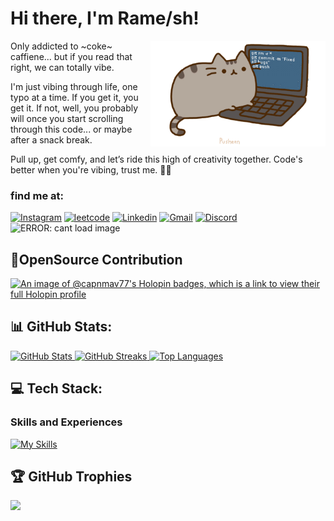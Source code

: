 # Hi there, I'm Rame/sh! 

<p align="center">
<!--   <img src="https://media.giphy.com/media/v1.Y2lkPTc5MGI3NjExZmVlZjNmMGQxZTU3NDgyMjU4Njg0ZWEwYzk3YjQ1Njc3ZmU3ODhhNiZjdD1n/E7qhaXjCoZmDsHKpTN/giphy.gif" align="right"  width="280" height="auto" alt="ERROR: cant load image"/>  -->
<img src="assets/pusheencode.gif" align="right" width="280 height="auto" />

Only addicted to ~coke~ caffiene... but if you read that right, we can totally vibe. 

I'm just vibing through life, one typo at a time. If you get it, you get it. If not, well, you probably will once you start scrolling through this code... or maybe after a snack break.

Pull up, get comfy, and let’s ride this high of creativity together. Code's better when you're vibing, trust me. 👾✨


 ### find me at:

 <!--   <a href="https://www.codechef.com/users/weshaan108" target="_blank"><img src="https://gitgud.io/uploads/-/system/group/avatar/12294/cc.png" hspace="1" vspace="2" height="45" width="45" align="top" target="_blank">
      </a> -->
  <a href = "https://instagram.com/ramesh_77_" ><img alt="Instagram" src="https://img.shields.io/badge/Instagram-E4405F?style=for-the-badge&logo=instagram&logoColor=white" /></a>
  <a href = "https://leetcode.com/rameshwar77/" ><img alt="leetcode" src="https://img.shields.io/badge/-LeetCode-FFA116?style=for-the-badge&logo=LeetCode&logoColor=black" /></a>
  <a href = "https://linkedin.com/in/rameshwar-dl/" ><img alt="Linkedin" src="https://img.shields.io/badge/LinkedIn-0077B5?style=for-the-badge&logo=linkedin&logoColor=white" /></a>
  <a href = "mailto:rameshwar77411@gmail.com?subject=From your Github Profile" ><img alt="Gmail" src="https://img.shields.io/badge/Gmail-D14836?style=for-the-badge&logo=gmail&logoColor=white" /></a>
  <a href = "https://discord.com/users/758003153571676391/" ><img alt="Discord" src="https://img.shields.io/badge/Discord-5865F2?style=for-the-badge&logo=discord&logoColor=white"/> </a>
  <img src="https://media.giphy.com/media/a5viI92PAF89q/giphy.gif" align="" width="auto" height="40" alt="ERROR: cant load image"/> 

## 🐙OpenSource Contribution

[![An image of @capnmav77's Holopin badges, which is a link to view their full Holopin profile](https://holopin.me/capnmav77)](https://holopin.io/@capnmav77)

<!--
## 📊 GitHub Stats:
![](https://github-readme-stats.vercel.app/api?username=capnmav77&theme=dark&hide_border=false&include_all_commits=true&count_private=false)<br/>
![](https://github-readme-streak-stats.herokuapp.com/?user=capnmav77&theme=dark&hide_border=false)<br/>
![](https://github-readme-stats.vercel.app/api/top-langs/?username=capnmav77&theme=dark&hide_border=false&include_all_commits=true&count_private=false&layout=compact)
-->

## 📊 GitHub Stats:

<p align="left">
 <a href="https://github-readme-stats.vercel.app/api?username=capnmav77&theme=dark&hide_border=false&include_all_commits=true&count_private=false">
    <img src="https://github-readme-stats.vercel.app/api?username=capnmav77&theme=dark&hide_border=false&include_all_commits=true&count_private=false" alt="GitHub Stats" />
 </a>
 <a href="https://github-readme-streak-stats.herokuapp.com/?user=capnmav77&theme=dark&hide_border=false">
    <img src="https://github-readme-streak-stats.herokuapp.com/?user=capnmav77&theme=dark&hide_border=false" alt="GitHub Streaks" />
 </a>
 <a href="https://github-readme-stats.vercel.app/api/top-langs/?username=capnmav77&theme=dark&hide_border=false&include_all_commits=true&count_private=false&layout=compact">
    <img src="https://github-readme-stats.vercel.app/api/top-langs/?username=capnmav77&theme=dark&hide_border=false&include_all_commits=true&count_private=false&layout=compact" alt="Top Languages" />
 </a>
</p>


## 💻 Tech Stack:

### Skills and Experiences
<!--
<a href="https://skillicons.dev">
  <img src="https://skillicons.dev/icons?i=arch,aws,azure,bash,blender,c,cpp,cloudflare,cmake,docker,figma,firebase,flask,git,github,java,kafka,latex,linux,lua,mongodb,mysql,py,pytorch,ros,sklearn,unity,unreal,vim,vscode"/>
</a>
-->

[![My Skills](https://skillicons.dev/icons?i=arch,aws,azure,bash,blender,c,cpp,cloudflare,cmake,docker,figma,firebase,flask,git,github,java,kafka,latex,linux,lua,mongodb,mysql,py,pytorch,ros,sklearn,unity,unreal,vim,vscode&perline=8)](https://skillicons.dev)

<!--
| ![Supabase](https://skillicons.dev/icons?i=supabase&theme=dark) | ![Postgres](https://skillicons.dev/icons?i=postgresql&theme=dark) | ![MongoDB](https://skillicons.dev/icons?i=mongodb&theme=dark) | ![Firebase](https://skillicons.dev/icons?i=firebase&theme=dark) | ![AWS](https://skillicons.dev/icons?i=aws&theme=dark) |
|---|---|---|---|---|
-->

<!--
| ![VScode](https://skillicons.dev/icons?i=vscode&theme=dark) | ![Postman](https://skillicons.dev/icons?i=postman&theme=dark) | ![Vscode](https://skillicons.dev/icons?i=visualstudio&theme=dark) | ![Git](https://skillicons.dev/icons?i=git&theme=dark) | ![Docker](https://skillicons.dev/icons?i=docker&theme=dark) |  ![Figma](https://skillicons.dev/icons?i=figma&theme=dark) | ![GitHub](https://skillicons.dev/icons?i=github&theme=dark) | ![Linux](https://skillicons.dev/icons?i=linux&theme=dark) |
|---|---|---|---|---|---|--|---|
-->

<!--
| ![Python](https://skillicons.dev/icons?i=python&theme=dark) | ![C++](https://skillicons.dev/icons?i=cpp&theme=dark) | ![C](https://skillicons.dev/icons?i=c&theme=dark) |
|---|---|---|
-->
<!--
### Machine Learning
| ![HTML](https://skillicons.dev/icons?i=pytorch&theme=dark) | ![CSS](https://skillicons.dev/icons?i=tensorflow&theme=dark) | ![CSS](https://skillicons.dev/icons?i=keras&theme=dark) |
|---|---|--|

### Game Development 
| ![UNREAL](https://skillicons.dev/icons?i=unreal&theme=dark) | ![UNITY](https://skillicons.dev/icons?i=unity&theme=dark) | ![Blender](https://skillicons.dev/icons?i=blender&theme=dark) |
|---|---|---|
-->

## 🏆 GitHub Trophies
![](https://github-profile-trophy.vercel.app/?username=capnmav77&theme=radical&no-frame=false&no-bg=false&margin-w=4)


<!--
## 🌐 Socials:
[![Instagram](https://img.shields.io/badge/Instagram-E4405F?style=for-the-badge&logo=instagram&logoColor=white)](https://instagram.com/ramesh_77_)
[![LinkedIn](https://img.shields.io/badge/LinkedIn-0077B5?style=for-the-badge&logo=linkedin&logoColor=white)](https://www.linkedin.com/in/rameshwar-dl/) 
[![CodeChef](	https://img.shields.io/badge/-CodeChef-5B4638?style=for-the-badge&logo=CodeChef&logoColor=white)](https://www.codechef.com/users/mav77411)
[![Leetcode](https://img.shields.io/badge/-LeetCode-FFA116?style=for-the-badge&logo=LeetCode&logoColor=black)](https://leetcode.com/rameshwar77/)
<a href = "mailto:capnprice11@gmail.com?subject=From your Github Profile" ><img alt="Gmail" src="https://img.shields.io/badge/Gmail-D14836?style=for-the-badge&logo=gmail&logoColor=white" /></a>
<a href = "https://discord.com/users/758003153571676391/" ><img alt="Discord" src="https://img.shields.io/badge/Discord-5865F2?style=for-the-badge&logo=discord&logoColor=white"/> </a>
<!-- <a href = "https://www.linkedin.com/in/aronya-baksy-062a21183/" ><img src="https://img.shields.io/badge/linkedin%20-%230077B5.svg?&style=for-the-badge&logo=linkedin&logoColor=white"/></a> -->
